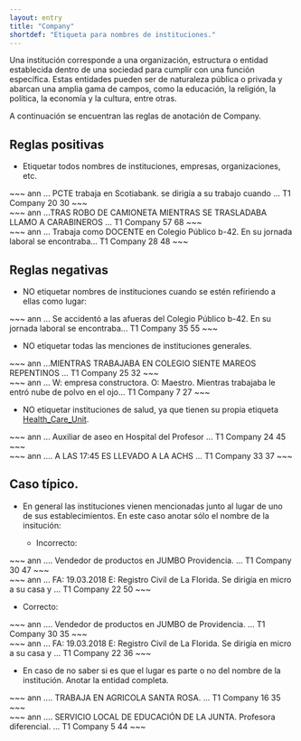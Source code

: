 ```yaml
---
layout: entry
title: "Company"
shortdef: "Etiqueta para nombres de instituciones."
---
```


Una institución corresponde a una organización, estructura o entidad establecida dentro de una sociedad para cumplir con una función específica. Estas entidades pueden ser de naturaleza pública o privada y abarcan una amplia gama de campos, como la educación, la religión, la política, la economía y la cultura, entre otras.

A continuación se encuentran las reglas de anotación de Company.

## Reglas positivas

* Etiquetar todos nombres de instituciones, empresas, organizaciones, etc.

<div class="annotation-correct" markdown="1">
~~~ ann
... PCTE trabaja en Scotiabank. se dirigía a su trabajo cuando ...
T1 Company 20 30 
~~~
</div>

<div class="annotation-correct" markdown="1">
~~~ ann
...TRAS ROBO DE CAMIONETA MIENTRAS SE TRASLADABA LLAMO A CARABINEROS ...
T1 Company 57 68 
~~~
</div>

<div class="annotation-correct" markdown="1">
~~~ ann
... Trabaja como DOCENTE en Colegio Público b-42. En su jornada laboral se encontraba...
T1 Company 28 48 
~~~
</div>


## Reglas negativas

* NO etiquetar nombres de instituciones cuando se estén refiriendo a ellas como lugar:

<div class="annotation-incorrect" markdown="1">
~~~ ann
... Se accidentó a las afueras del Colegio Público b-42. En su jornada laboral se encontraba...
T1 Company 35 55 
~~~
</div>


* NO etiquetar todas las menciones de instituciones generales.

<div class="annotation-incorrect" markdown="1">
~~~ ann
...MIENTRAS TRABAJABA EN COLEGIO SIENTE MAREOS REPENTINOS ...
T1 Company 25 32 
~~~
</div>

<div class="annotation-incorrect" markdown="1">
~~~ ann
... W: empresa constructora. O: Maestro. Mientras trabajaba le entró nube de polvo en el ojo...
T1 Company 7 27 
~~~
</div>

* NO etiquetar instituciones de salud, ya que tienen su propia etiqueta [Health_Care_Unit](../entity/health_care_unit).

<div class="annotation-incorrect" markdown="1">
~~~ ann
... Auxiliar de aseo en Hospital del Profesor ...
T1 Company 24 45 
~~~
</div>

<div class="annotation-incorrect" markdown="1">
~~~ ann
.... A LAS 17:45 ES LLEVADO A LA ACHS ...
T1 Company 33 37 
~~~
</div>


## Caso típico.

* En general las instituciones vienen mencionadas junto al lugar de uno de sus establecimientos. En este caso anotar sólo el nombre de la insitución:

  * Incorrecto:
  
<div class="annotation-incorrect" markdown="1">
~~~ ann
.... Vendedor de productos en JUMBO Providencia.  ...
T1 Company 30 47 
~~~
</div>

<div class="annotation-incorrect" markdown="1">
~~~ ann
... FA: 19.03.2018 E: Registro Civil de La Florida. Se dirigía en micro a su casa y  ...
T1 Company 22 50 
~~~
</div>

   * Correcto:
  
<div class="annotation-correct" markdown="1">
~~~ ann
.... Vendedor de productos en JUMBO de Providencia.  ...
T1 Company 30 35 
~~~
</div>

<div class="annotation-correct" markdown="1">
~~~ ann
... FA: 19.03.2018 E: Registro Civil de La Florida. Se dirigía en micro a su casa y  ...
T1 Company 22 36 
~~~
</div>

* En caso de no saber si es que el lugar es parte o no del nombre de la institución. Anotar la entidad completa.

<div class="annotation-correct" markdown="1">
~~~ ann
.... TRABAJA EN AGRICOLA SANTA ROSA.  ...
T1 Company 16 35 
~~~
</div>

<div class="annotation-correct" markdown="1">
~~~ ann
.... SERVICIO LOCAL DE EDUCACIÓN DE LA JUNTA. Profesora diferencial.  ...
T1 Company 5 44 
~~~
</div>
